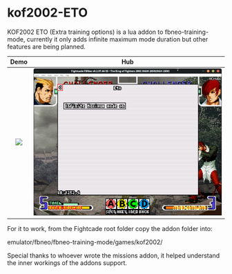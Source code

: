 # kof2002-ETO
KOF2002 ETO (Extra training options) is a lua addon to fbneo-training-mode,
currently it only adds infinite maximum mode duration but other features are 
being planned.

Demo             |  Hub
:-------------------------:|:-------------------------:
![](https://github.com/SoykaffAddict/kof2002-ETO/blob/main/demo.gif) | ![](https://github.com/SoykaffAddict/kof2002-ETO/blob/main/ETO_hub.png)

For it to work, from the Fightcade root folder copy the addon 
folder into:

emulator/fbneo/fbneo-training-mode/games/kof2002/

Special thanks to whoever wrote the missions addon, it helped understand the 
inner workings of the addons support.
